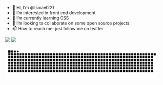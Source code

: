 - 👋 Hi, I’m @ismael221
- 👀 I’m interested in front end development
- 🌱 I’m currently learning CSS
- 💞️ I’m looking to collaborate on some open source projects.
- 📫 How to reach me: just follow me on twitter

<div>
  <img height="180em" src="https://github-readme-stats.vercel.app/api?username=ismael221&theme=dark&show_icons=true)">
  <img height="180em" src="https://github-readme-stats.vercel.app/api/top-langs/?username=ismael221&theme=dark">
</div>

 ![Snake animation](https://github.com/ismael221/ismael221/blob/output/github-contribution-grid-snake.svg)
